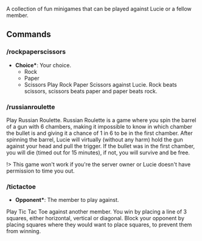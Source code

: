 A collection of fun minigames that can be played against Lucie or a fellow member.

## Commands

### /rockpaperscissors
- **Choice\***: Your choice.
   - Rock
   - Paper
   - Scissors
Play Rock Paper Scissors against Lucie. Rock beats scissors, scissors beats paper and paper beats rock. 

### /russianroulette
Play Russian Roulette. Russian Roulette is a game where you spin the barrel of a gun with 6 chambers, making it impossible to know in which chamber the bullet is and giving it a chance of 1 in 6 to be in the first chamber. After spinning the barrel, Lucie will virtually (without any harm) hold the gun against your head and pull the trigger. If the bullet was in the first chamber, you will die (timed out for 15 minutes), if not, you will survive and be free.

!> This game won't work if you're the server owner or Lucie doesn't have permission to time you out.

### /tictactoe
- **Opponent\***: The member to play against.

Play Tic Tac Toe against another member. You win by placing a line of 3 squares, either horizontal, vertical or diagonal. Block your opponent by placing squares where they would want to place squares, to prevent them from winning.